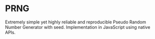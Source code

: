 # PRNG
Extremely simple yet highly reliable and reproducible Pseudo Random Number Generator with seed. Implementation in JavaScript using native APIs.
